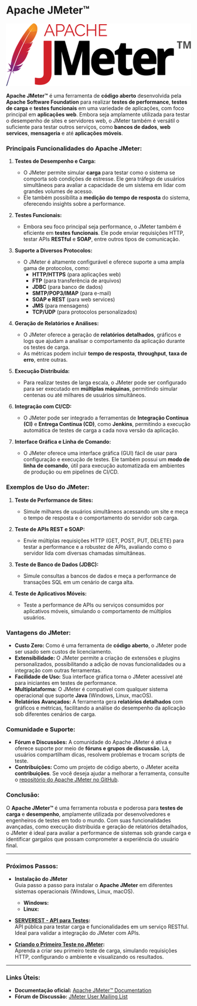 # **Apache JMeter™**

<div align="center">
  <img src="./images/logo.svg" alt="Apache JMeter logo">
</div>

**Apache JMeter™** é uma ferramenta de **código aberto** desenvolvida pela **Apache Software Foundation** para realizar **testes de performance**, **testes de carga** e **testes funcionais** em uma variedade de aplicações, com foco principal em **aplicações web**. Embora seja amplamente utilizada para testar o desempenho de sites e servidores web, o JMeter também é versátil o suficiente para testar outros serviços, como **bancos de dados**, **web services**, **mensageria** e até **aplicações móveis**.

### **Principais Funcionalidades do Apache JMeter:**

1. **Testes de Desempenho e Carga:**
   - O JMeter permite simular **carga** para testar como o sistema se comporta sob condições de estresse. Ele gera tráfego de usuários simultâneos para avaliar a capacidade de um sistema em lidar com grandes volumes de acesso.
   - Ele também possibilita a **medição do tempo de resposta** do sistema, oferecendo insights sobre a performance.

2. **Testes Funcionais:**
   - Embora seu foco principal seja performance, o JMeter também é eficiente em **testes funcionais**. Ele pode enviar requisições HTTP, testar APIs **RESTful** e **SOAP**, entre outros tipos de comunicação.

3. **Suporte a Diversos Protocolos:**
   - O JMeter é altamente configurável e oferece suporte a uma ampla gama de protocolos, como:
     - **HTTP/HTTPS** (para aplicações web)
     - **FTP** (para transferência de arquivos)
     - **JDBC** (para banco de dados)
     - **SMTP/POP3/IMAP** (para e-mail)
     - **SOAP e REST** (para web services)
     - **JMS** (para mensagens)
     - **TCP/UDP** (para protocolos personalizados)

4. **Geração de Relatórios e Análises:**
   - O JMeter oferece a geração de **relatórios detalhados**, gráficos e logs que ajudam a analisar o comportamento da aplicação durante os testes de carga.
   - As métricas podem incluir **tempo de resposta**, **throughput**, **taxa de erro**, entre outras.

5. **Execução Distribuída:**
   - Para realizar testes de larga escala, o JMeter pode ser configurado para ser executado em **múltiplas máquinas**, permitindo simular centenas ou até milhares de usuários simultâneos.

6. **Integração com CI/CD:**
   - O JMeter pode ser integrado a ferramentas de **Integração Contínua (CI)** e **Entrega Contínua (CD)**, como **Jenkins**, permitindo a execução automática de testes de carga a cada nova versão da aplicação.

7. **Interface Gráfica e Linha de Comando:**
   - O JMeter oferece uma interface gráfica (GUI) fácil de usar para configuração e execução de testes. Ele também possui um **modo de linha de comando**, útil para execução automatizada em ambientes de produção ou em pipelines de CI/CD.

### **Exemplos de Uso do JMeter:**

1. **Teste de Performance de Sites:**
   - Simule milhares de usuários simultâneos acessando um site e meça o tempo de resposta e o comportamento do servidor sob carga.

2. **Teste de APIs REST e SOAP:**
   - Envie múltiplas requisições HTTP (GET, POST, PUT, DELETE) para testar a performance e a robustez de APIs, avaliando como o servidor lida com diversas chamadas simultâneas.

3. **Teste de Banco de Dados (JDBC):**
   - Simule consultas a bancos de dados e meça a performance de transações SQL em um cenário de carga alta.

4. **Teste de Aplicativos Móveis:**
   - Teste a performance de APIs ou serviços consumidos por aplicativos móveis, simulando o comportamento de múltiplos usuários.

### **Vantagens do JMeter:**

- **Custo Zero:** Como é uma ferramenta de **código aberto**, o JMeter pode ser usado sem custos de licenciamento.
- **Extensibilidade:** O JMeter permite a criação de extensões e plugins personalizados, possibilitando a adição de novas funcionalidades ou a integração com outras ferramentas.
- **Facilidade de Uso:** Sua interface gráfica torna o JMeter acessível até para iniciantes em testes de performance.
- **Multiplataforma:** O JMeter é compatível com qualquer sistema operacional que suporte **Java** (Windows, Linux, macOS).
- **Relatórios Avançados:** A ferramenta gera **relatórios detalhados** com gráficos e métricas, facilitando a análise do desempenho da aplicação sob diferentes cenários de carga.

### **Comunidade e Suporte:**

- **Fórum e Discussões:** A comunidade do Apache JMeter é ativa e oferece suporte por meio de **fóruns e grupos de discussão**. Lá, usuários compartilham dicas, resolvem problemas e trocam scripts de teste.
- **Contribuições:** Como um projeto de código aberto, o JMeter aceita **contribuições**. Se você deseja ajudar a melhorar a ferramenta, consulte o [repositório do Apache JMeter no GitHub](https://github.com/apache/jmeter).

### **Conclusão:**

O **Apache JMeter™** é uma ferramenta robusta e poderosa para **testes de carga** e **desempenho**, amplamente utilizada por desenvolvedores e engenheiros de testes em todo o mundo. Com suas funcionalidades avançadas, como execução distribuída e geração de relatórios detalhados, o JMeter é ideal para avaliar a performance de sistemas sob grande carga e identificar gargalos que possam comprometer a experiência do usuário final.

---

### **Próximos Passos:**

- **Instalação do JMeter**  
  Guia passo a passo para instalar o **Apache JMeter** em diferentes sistemas operacionais (Windows, Linux, macOS).
  - **Windows:**
  - **Linux:**

- **[SERVEREST - API para Testes](https://serverest.dev/):**  
  API pública para testar carga e funcionalidades em um serviço RESTful. Ideal para validar a integração do JMeter com APIs.

- **[Criando o Primeiro Teste no JMeter](./docs/first-test.md):**  
  Aprenda a criar seu primeiro teste de carga, simulando requisições HTTP, configurando o ambiente e visualizando os resultados.

---

### **Links Úteis:**
- **Documentação oficial:** [Apache JMeter™ Documentation](https://jmeter.apache.org/)
- **Fórum de Discussão:** [JMeter User Mailing List](https://jmeter.apache.org/mail2.html)